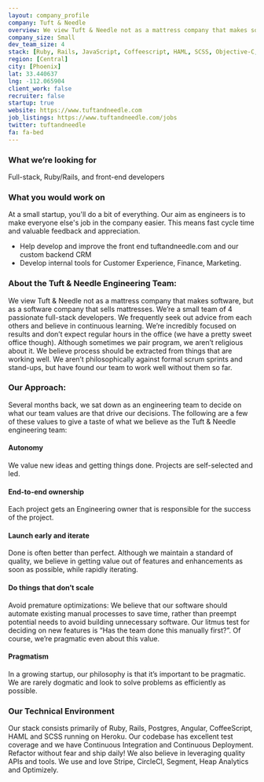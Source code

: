```yaml
---
layout: company_profile
company: Tuft & Needle
overview: We view Tuft & Needle not as a mattress company that makes software, but as a software company that sells mattresses. Help us automate everything!
company_size: Small
dev_team_size: 4
stack: [Ruby, Rails, JavaScript, Coffeescript, HAML, SCSS, Objective-C, Heroku, PostgreSQL, Angular]
region: [Central]
city: [Phoenix]
lat: 33.440637
lng: -112.065904
client_work: false
recruiter: false
startup: true
website: https://www.tuftandneedle.com
job_listings: https://www.tuftandneedle.com/jobs
twitter: tuftandneedle
fa: fa-bed
---
```

### What we’re looking for
Full-stack, Ruby/Rails, and front-end developers

### What you would work on

At a small startup, you'll do a bit of everything. Our aim as engineers is to make everyone else's job in the company easier. This means fast cycle time and valuable feedback and appreciation.
- Help develop and improve the front end tuftandneedle.com and our custom backend CRM
- Develop internal tools for Customer Experience, Finance, Marketing.

### About the Tuft & Needle Engineering Team:
We view Tuft & Needle not as a mattress company that makes software, but as a software company that sells mattresses. We’re a small team of 4 passionate full-stack developers.  We frequently seek out advice from each others and believe in continuous learning.  We’re incredibly focused on results and don’t expect regular hours in the office (we have a pretty sweet office though).  Although sometimes we pair program, we aren’t religious about it.  We believe process should be extracted from things that are working well.  We aren’t philosophically against formal scrum sprints and stand-ups, but have found our team to work well without them so far.

### Our Approach:
Several months back, we sat down as an engineering team to decide on what our team values are that drive our decisions.  The following are a few of these values to give a taste of what we believe as the Tuft & Needle engineering team:
#### Autonomy
We value new ideas and getting things done. Projects are self-selected and led.
#### End-to-end ownership
Each project gets an Engineering owner that is responsible for the success of the project.
#### Launch early and iterate
Done is often better than perfect.  Although we maintain a standard of quality, we believe in getting value out of features and enhancements as soon as possible, while rapidly iterating.
#### Do things that don’t scale
Avoid premature optimizations: We believe that our software should automate existing manual processes to save time, rather than preempt potential needs to avoid building unnecessary software.  Our litmus test for deciding on new features is “Has the team done this manually first?”.  Of course, we’re pragmatic even about this value.
#### Pragmatism
In a growing startup, our philosophy is that it’s important to be pragmatic.  We are rarely dogmatic and look to solve problems as efficiently as possible.

### Our Technical Environment
Our stack consists primarily of Ruby, Rails, Postgres, Angular, CoffeeScript, HAML and SCSS running on Heroku.  Our codebase has excellent test coverage and we have Continuous Integration and Continuous Deployment. Refactor without fear and ship daily!  We also believe in leveraging quality APIs and tools.  We use and love Stripe, CircleCI, Segment, Heap Analytics and Optimizely.
